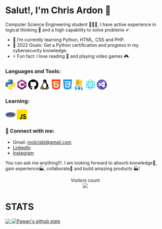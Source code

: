 # Salut!, I'm Chris Ardon 👋

Computer Science Engineering student 👨🏽‍💻. I have active experience in logical thinking 🧠 and a high capability to solve problems ✔. 

- 🌱 I’m currently learning Python, HTML, CSS and PHP.
- 🥅 2022 Goals: Get a Python certification and progress in my cybersecurity knowledge.
- ⚡ Fun fact: I love reading 📖 and playing video games 🎮.

### Languages and Tools:

<a href="https://www.python.org/" title="Python"><img src="icons/32/python.png"/></a>
<a href="https://docs.microsoft.com/en-us/dotnet/csharp/" title="C#"><img src="icons/32/c-sharp.png"/></a>
<a href="https://www.github.com/" title="Github"><img src="icons/32/github.png"/></a>
<a href="https://www.linux.org/" title="Linux"><img src="icons/32/linux.png"/></a>
<a href="https://html.com/html5/" title="HTML5"><img src="icons/32/html-5.png"/></a>
<a href="https://www.w3.org/Style/CSS/" title="CSS3"><img src="icons/32/css-3.png"/></a>
<a href="https://en.wikipedia.org/wiki/Microsoft_SQL_Server" title="Microsoft SQL"><img src="icons/32/sql-server.png"/></a>
<a href="https://reactnative.dev/" title="React Native"><img src="icons/32/physics.png"/></a>
<a href="https://visualstudio.microsoft.com/es/" title="Visual Studio"><img src="icons/32/visual-studio.png"/></a>

### Learning:

<a href="https://www.php.net/" title="PHP"><img src="icons/32/php.png"/></a>
<a href="https://www.javascript.com/" title="Javascript"><img src="icons/32/js.png"/></a>

### 📩 Connect with me: 
- Gmail: rockrisbl@gmail.com
- [LinkedIn](https://www.linkedin.com/in/chris-ardon/)
- [Instagram](https://www.instagram.com/chris_ardon/)

You can ask me anything!!!. I am looking forward to absorb knowledge🧠, gain experience🏭, collaborate🤝 and build amazing products 🏭!

<p align="center"> 
  Visitors count<br>
  <img src="https://profile-counter.glitch.me/ChrisArdon/count.svg" />
</p>


# STATS

<a href="https://github.com/ChrisArdon">
  <img align="center" src="https://github-readme-stats.vercel.app/api/top-langs/?username=ChrisArdon&langs_count=10&theme=synthwave&hide_langs_below=1" />
</a>

<a href="https://github.com/ChrisArdon">
 <img align="center" src="https://github-readme-stats.vercel.app/api?username=ChrisArdon&show_icons=true&theme=synthwave&line_height=27" alt="Pawan's github stats"/>
</a>

<!--START_SECTION:waka-->
<!--END_SECTION:waka-->


